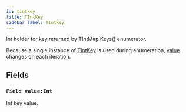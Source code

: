 ```yaml
---
id: tintkey
title: TIntKey
sidebar_label: TIntKey
---
```


Int holder for key returned by TIntMap.Keys() enumerator.


Because a single instance of [TIntKey](../../../brl/brl.map/tintkey) is used during enumeration, [value](../../../brl/brl.map/tintkey/#field-valueint) changes on each iteration.


## Fields

### `Field value:Int`

Int key value.

<br/>

